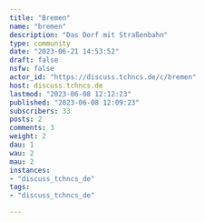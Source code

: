 ```yaml
---
title: "Bremen" 
name: "bremen"
description: "Das Dorf mit Straßenbahn"
type: community
date: "2023-06-21 14:53:52"
draft: false
nsfw: false
actor_id: "https://discuss.tchncs.de/c/bremen"
host: discuss.tchncs.de
lastmod: "2023-06-08 12:12:23"
published: "2023-06-08 12:09:23"
subscribers: 33
posts: 2
comments: 3
weight: 2
dau: 1
wau: 2
mau: 2
instances:
- "discuss_tchncs_de"
tags: 
- "discuss_tchncs_de"

---
```

